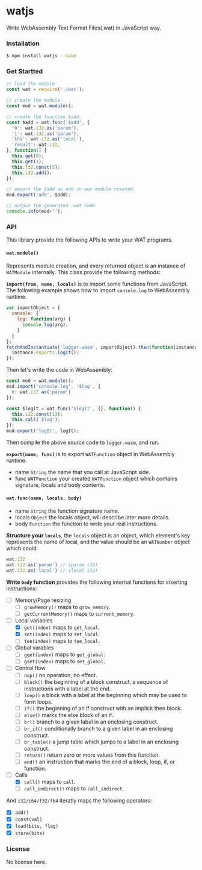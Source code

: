 # watjs

Write WebAssembly Text Format Files(.wat) in JavaScript way.

### Installation

```sh
$ npm install watjs --save
```

### Get Startted

```js
// load the module
const wat = require('./wat');

// create the module
const mod = wat.module();

// create the function $add.
const $add = wat.func('$add', {
  '0': wat.i32.as('param'),
  '1': wat.i32.as('param'),
  'lhs': wat.i32.as('local'),
  'result': wat.i32,
}, function() {
  this.get(0);
  this.get(1);
  this.f32.const(5);
  this.i32.add();
});

// export the $add as add in our module created.
mod.export('add', $add);

// output the generated .wat code
console.info(mod+'');
```

### API

This library provide the following APIs to write your WAT programs.

#### `wat.module()`

Represents module creation, and every returned object is an instance of `WATModule` 
internally. This class provide the following methods:

**`import(from, name, locals)`** is to import some functions from JavaScript. The
following example shows how to import `console.log` to WebAssembly runtime.

```js
var importObject = {
  console: {
    log: function(arg) {
      console.log(arg);
    }
  }
};
fetchAndInstantiate('logger.wasm', importObject).then(function(instance) {
  instance.exports.logIt();
});
```

Then let's write the code in WebAssembly:

```js
const mod = wat.module();
mod.import('console.log', '$log', {
  0: wat.i32.as('param')
});

const $logIt = wat.func('$logIt', {}, function() {
  this.i32.const(13);
  this.call('$log');
});
mod.export('logIt', logIt);
```

Then compile the above source code to `logger.wasm`, and run.

**`export(name, func)`** is to export `WATFunction` object in WebAssembly runtime.

- name `String` the name that you call at JavaScript side.
- func `WATFunction` your created `WATFunction` object which contains signature, locals and body contents.

#### `wat.func(name, locals, body)`

- name `String` the function signature name.
- locals `Object` the locals object, will describe later more details.
- body `Function` the function to write your real instructions.

**Structure your `locals`**, the `locals` object is an object, which element's key represents the name of
local, and the value should be an `WATNumber` object which could:

```js
wat.i32
wat.i32.as('param') // (param i32)
wat.i32.as('local') // (local i32)
```

**Write `body` function** provides the following internal functions for inserting instructions:

- [ ] Memory/Page resizing
  - [ ] `growMemory()` maps to `grow_memory`.
  - [ ] `getCurrentMemory()` maps to `current_memory`.
- [ ] Local variables
  - [x] `get(index)` maps to `get_local`.
  - [x] `set(index)` maps to `set_local`.
  - [ ] `tee(index)` maps to `tee_local`.
- [ ] Global varables
  - [ ] `gget(index)` maps to `get_global`.
  - [ ] `gset(index)` maps to `set_global`.
- [ ] Control flow
  - [ ] `nop()` no operation, no effect.
  - [ ] `block()` the beginning of a block construct, a sequence of instructions with a label at the end.
  - [ ] `loop()` a block with a label at the beginning which may be used to form loops.
  - [ ] `if()` the beginning of an if construct with an implicit then block.
  - [ ] `else()` marks the else block of an if.
  - [ ] `br()` branch to a given label in an enclosing construct.
  - [ ] `br_if()` conditionally branch to a given label in an enclosing construct.
  - [ ] `br_table()` a jump table which jumps to a label in an enclosing construct.
  - [ ] `return()` return zero or more values from this function.
  - [ ] `end()` an instruction that marks the end of a block, loop, if, or function.
- [ ] Calls
  - [x] `call()` maps to `call`.
  - [ ] `call_indirect()` maps to `call_indirect`.

And `i32/i64/f32/f64` iteratly maps the following operators:

- [x] `add()`
- [x] `const(val)`
- [x] `load(bits, flag)`
- [x] `store(bits)`

### License

No license here.
